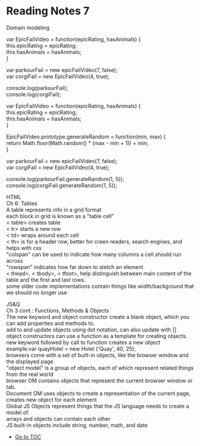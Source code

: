 # Reading Notes 7

Domain modeling  

var EpicFailVideo = function(epicRating, hasAnimals) {  
 this.epicRating = epicRating;  
 this.hasAnimals = hasAnimals;  
}  

var parkourFail = new epicFailVideo(7, false);  
var corgiFail = new EpicFailVideo(4, true);  

console.log(parkourFail);  
console.log(corgiFail);  

var EpicFailVideo = function(epicRating, hasAnimals) {  
 this.epicRating = epicRating;  
 this.hasAnimals = hasAnimals;  
}

EpicFailVideo.prototype.generateRandom = function(min, max) {  
 return Math.floor(Math.random() * (max - min + 1)) + min;  
}  

var parkourFail = new epicFailVideo(7, false);  
var corgiFail = new EpicFailVideo(4, true);  

console.log(parkourFail.generateRandom(1, 5));  
console.log(corgiFail.generateRandom(1, 5));  

HTML  
Ch 6: Tables  
A table represents info in a grid format  
each block in grid is known as a "table cell"  
< table> creates table  
< tr> starts a new row  
< td> wraps around each cell  
< th> is for a header row, better for creen readers, search engines, and helps with css  
"colspan" can be used to indicate how many columns a cell should run across  
  "rowspan"  indicates how far down to stetch an element  
< thead>, < tbody>, < tfoot>, help distinguish between main content of the table and the first and last rows.  
some older code implementations contain things like width/background that we should no longer use  

JS&Q  
Ch 3 cont.: Functions, Methods & Objects  
The new keyword and object constructor create a blank object, which you can add properties and methods to.  
add to and update objects using dot notation, can also update with []  
object constructors can use a function as a template for creating objects.  
new keyword followed by call to function creates a new object  
  example:var quayHotel = new Hotel ('Quay', 40, 25);  
browsers come with a set of built-in objects, like the browser window and the displayed page  
"object model" is a group of objects, each of which represent related things from the real world  
browser OM contains objects that represent the current browser window or tab.  
Document OM uses objects to create a representation of the current page, creates new object for each element  
Global JS Objects represent things that the JS language needs to create a model of.  
arrays and objects can contain each other  
JS built-in objects include string, number, math, and date  

- [Go to TOC](README.md)
